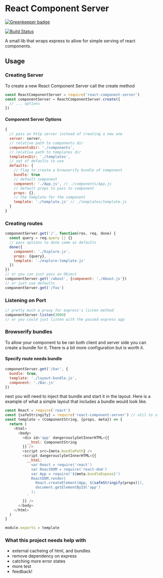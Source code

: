 # React Component Server

[![Greenkeeper badge](https://badges.greenkeeper.io/jcblw/react-component-server.svg)](https://greenkeeper.io/)

[![Build Status](https://travis-ci.org/jcblw/react-component-server.svg?branch=master)](https://travis-ci.org/jcblw/react-component-server)

A small lib that wraps express to allow for simple serving of react components.

## Usage

### Creating Server

To create a new React Component Server call the create method

```javascript
const ReactComponentServer = require('react-component-server')
const componentServer = ReactComponentServer.create({
  // ... options
})
```

#### Component Server Options

```javascript
{
  // pass an http server instead of creating a new one
  server: server,
  // relative path to components dir
  componentsDir: './components',
  // relative path to templates dir  
  templatesDir: './templates',
  // set of defaults to use
  defaults: {
    // flag to create a browserify bundle of component
    bundle: true
    // default component
    component: './App.js', // ./components/App.js
    // default props to pass to component
    props: {},
    // the template for the component
    template: './template.js' // ./templates/template.js
  }
}
```

### Creating routes

```javascript
componentServer.get('/', function(res, req, done) {
  const query = req.query || {}
  // pass options to done same as defaults
  done({
    component: './Explore.js',
    props: {query},
    template: './explore-template.js'
  })
})
// or you can just pass an Object
componentServer.get('/about', {component: './About.js'})
// or just use defaults
componentServer.get('/foo')
```

### Listening on Port

```javascript
// pretty much a proxy for express's listen method
componentServer.listen(3000)
// or you could just listen with the passed express app
```

### Browserify bundles

To allow your component to be ran both client and server side you can create a bundle for it. There is a bit more configuration but is worth it.

#### Specify route needs bundle

```javascript
componentServer.get('/bar', {
  bundle: true,
  template: './layout-bundle.js',
  component: './Bar.js'
})
```

next you will need to inject that bundle and start it in the layout. Here is a example of what a simple layout that includes a bundle would look like.

```javascript
const React = require('react')
const {safeStringify} = require('react-component-server') // util to strip <scripts>
const template = (ComponentString, {props, meta}) => {
  return (
    <html>
      <body>
        <div id='app' dangerouslySetInnerHTML={{
          __html: ComponentString
        }} />
        <script src={meta.bundlePath} />
        <script dangerouslySetInnerHTML={{
          __html: `
            var React = require('react')
            var ReactDOM = require('react-dom')
            var App = require('${meta.bundleExpose}')
            ReactDOM.render(
              React.createElement(App, ${safeStringify(props)}),
              document.getElementById('app')
            );
          `
        }} />
      </body>
    </html>
  )
}

module.exports = template
```

### What this project needs help with

- external cacheing of html, and bundles
- remove dependency on express
- catching more error states
- more test
- feedback!

